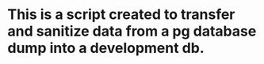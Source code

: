 # This is a script created to transfer and sanitize data from a pg database dump into a development db. 
